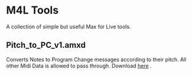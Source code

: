 # M4L Tools

A collection of simple but useful Max for Live tools.

## Pitch_to_PC_v1.amxd

Converts Notes to Program Change messages according to their pitch. All other Midi Data is allowed to pass through. Download [here](raw/main/Pitch_to_PC_v1.amxd) .
